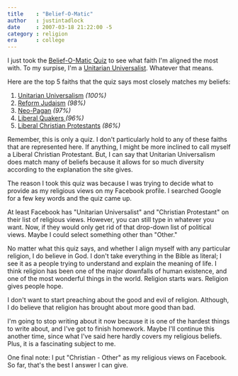 ```yaml
---
title    : "Belief-O-Matic"
author   : justintadlock
date     : 2007-03-18 21:22:00 -5
category : religion
era      : college
---
```


I just took the <a href="http://www.beliefnet.com/story/76/story_7665_1.html" title="Belief-O-Matic Quiz" rel="external"> Belief-O-Matic Quiz</a> to see what faith I'm aligned the most with.  To my surpise, I'm a <a href="http://www.beliefnet.com/story/80/story_8041_1.html" title="Unitarian Universalist" rel="external"> Unitarian Universalist</a>.  Whatever that means.

Here are the top 5 faiths that the quiz says most closely matches my beliefs:

<ol>
<li><a href="http://www.beliefnet.com/story/80/story_8041_1.html">Unitarian Universalism</a> <em>(100%)</em> </li>
<li><a href="http://www.beliefnet.com/story/80/story_8054_1.html">Reform Judaism</a> <em>(98%)</em> </li>
<li><a href="http://www.beliefnet.com/story/80/story_8058_1.html">Neo-Pagan</a> <em>(97%)</em> </li>
<li><a href="http://www.beliefnet.com/story/80/story_8038_1.html">Liberal Quakers </a><em>(96%)</em> </li>
<li><a href="http://www.beliefnet.com/story/80/story_8028_1.html">Liberal Christian Protestants</a> <em>(86%)</em> </li>
</ol>

Remember, this is only a quiz.  I don't particularly hold to any of these faiths that are represented here.  If anything, I might be more inclined to call myself a Liberal Christian Protestant.  But, I can say that Unitarian Universalism does match many of beliefs because it allows for so much diversity according to the explanation the site gives.

The reason I took this quiz was because I was trying to decide what to provide as my religious views on my Facebook profile.  I searched Google for a few key words and the quiz came up.

At least Facebook has "Unitarian Universalist" and "Christian Protestant" on their list of religious views.  However, you can still type in whatever you want.  Now, if they would only get rid of that drop-down list of political views.  Maybe I could select something other than "Other."

No matter what this quiz says, and whether I align myself with any particular religion, I do believe in God.  I don't take everything in the Bible as literal; I see it as a people trying to understand and explain the meaning of life.  I think religion has been one of the major downfalls of human existence, and one of the most wonderful things in the world.  Religion starts wars.  Religion gives people hope.

I don't want to start preaching about the good and evil of religion.  Although, I do believe that religion has brought about more good than bad.

I'm going to stop writing about it now because it is one of the hardest things to write about, and I've got to finish homework.  Maybe I'll continue this another time, since what I've said here hardly covers my religious beliefs.  Plus, it is a fascinating subject to me.

One final note: I put "Christian - Other" as my religious views on Facebook.  So far, that's the best I answer I can give.
